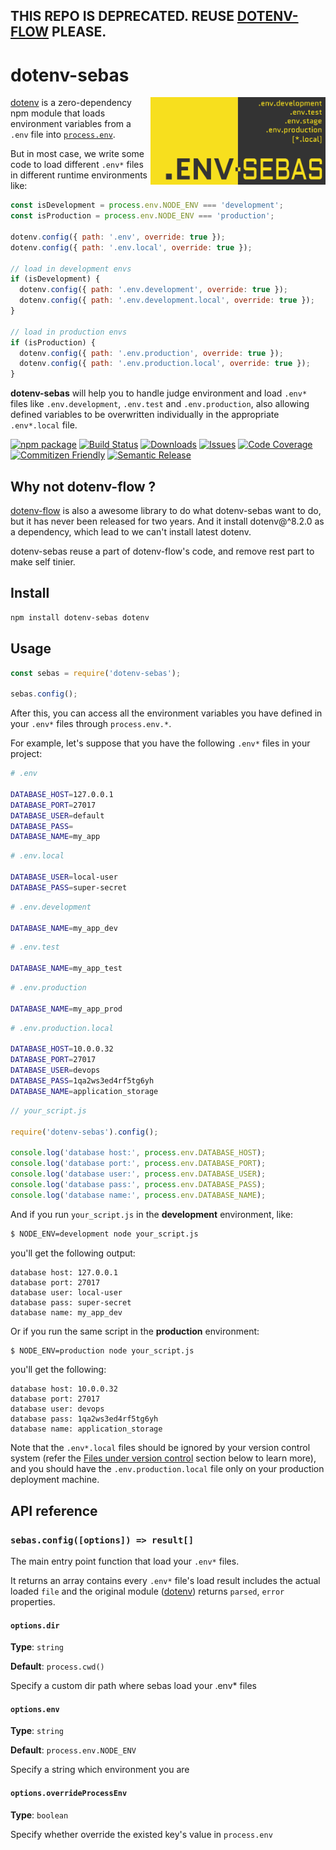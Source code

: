 ## THIS REPO IS DEPRECATED. REUSE [DOTENV-FLOW](https://github.com/kerimdzhanov/dotenv-flow) PLEASE.

# dotenv-sebas

<img src="https://raw.githubusercontent.com/kainstar/dotenv-sebas/master/logo.png" alt="dotenv-sebas" width="280" height="140" align="right" />

[dotenv](https://github.com/motdotla/dotenv) is a zero-dependency npm module that loads environment variables from a `.env` file into [`process.env`](https://nodejs.org/docs/latest/api/process.html#process_process_env).

But in most case, we write some code to load different `.env*` files in different runtime environments like:

```js
const isDevelopment = process.env.NODE_ENV === 'development';
const isProduction = process.env.NODE_ENV === 'production';

dotenv.config({ path: '.env', override: true });
dotenv.config({ path: '.env.local', override: true });

// load in development envs
if (isDevelopment) {
  dotenv.config({ path: '.env.development', override: true });
  dotenv.config({ path: '.env.development.local', override: true });
}

// load in production envs
if (isProduction) {
  dotenv.config({ path: '.env.production', override: true });
  dotenv.config({ path: '.env.production.local', override: true });
}
```

**dotenv-sebas** will help you to handle judge environment and load `.env*` files like `.env.development`, `.env.test` and `.env.production`, also allowing defined variables to be overwritten individually in the appropriate `.env*.local` file.

[![npm package][npm-img]][npm-url] [![Build Status][build-img]][build-url] [![Downloads][downloads-img]][downloads-url] [![Issues][issues-img]][issues-url] [![Code Coverage][codecov-img]][codecov-url] [![Commitizen Friendly][commitizen-img]][commitizen-url] [![Semantic Release][semantic-release-img]][semantic-release-url]

## Why not dotenv-flow ?

[dotenv-flow](https://github.com/kerimdzhanov/dotenv-flow) is also a awesome library to do what dotenv-sebas want to do, but it has never been released for two years. And it install dotenv@^8.2.0 as a dependency, which lead to we can't install latest dotenv.

dotenv-sebas reuse a part of dotenv-flow's code, and remove rest part to make self tinier.

## Install

```bash
npm install dotenv-sebas dotenv
```

## Usage

```js
const sebas = require('dotenv-sebas');

sebas.config();
```

After this, you can access all the environment variables you have defined in your `.env*` files through `process.env.*`.

For example, let's suppose that you have the following `.env*` files in your project:

```sh
# .env

DATABASE_HOST=127.0.0.1
DATABASE_PORT=27017
DATABASE_USER=default
DATABASE_PASS=
DATABASE_NAME=my_app
```

```sh
# .env.local

DATABASE_USER=local-user
DATABASE_PASS=super-secret
```

```sh
# .env.development

DATABASE_NAME=my_app_dev
```

```sh
# .env.test

DATABASE_NAME=my_app_test
```

```sh
# .env.production

DATABASE_NAME=my_app_prod
```

```sh
# .env.production.local

DATABASE_HOST=10.0.0.32
DATABASE_PORT=27017
DATABASE_USER=devops
DATABASE_PASS=1qa2ws3ed4rf5tg6yh
DATABASE_NAME=application_storage
```

```js
// your_script.js

require('dotenv-sebas').config();

console.log('database host:', process.env.DATABASE_HOST);
console.log('database port:', process.env.DATABASE_PORT);
console.log('database user:', process.env.DATABASE_USER);
console.log('database pass:', process.env.DATABASE_PASS);
console.log('database name:', process.env.DATABASE_NAME);
```

And if you run `your_script.js` in the **development** environment, like:

```sh
$ NODE_ENV=development node your_script.js
```

you'll get the following output:

```text
database host: 127.0.0.1
database port: 27017
database user: local-user
database pass: super-secret
database name: my_app_dev
```

Or if you run the same script in the **production** environment:

```sh
$ NODE_ENV=production node your_script.js
```

you'll get the following:

```text
database host: 10.0.0.32
database port: 27017
database user: devops
database pass: 1qa2ws3ed4rf5tg6yh
database name: application_storage
```

Note that the `.env*.local` files should be ignored by your version control system (refer the [Files under version control](#files-under-version-control) section below to learn more), and you should have the `.env.production.local` file only on your production deployment machine.

## API reference

### `sebas.config([options]) => result[]`

The main entry point function that load your `.env*` files.

It returns an array contains every `.env*` file's load result includes the actual loaded `file` and the original module ([dotenv](https://github.com/motdotla/dotenv)) returns `parsed`, `error` properties.

#### `options.dir`

**Type**: `string`

**Default**: `process.cwd()`

Specify a custom dir path where sebas load your .env\* files

#### `options.env`

**Type**: `string`

**Default**: `process.env.NODE_ENV`

Specify a string which environment you are

#### `options.overrideProcessEnv`

**Type**: `boolean`

Specify whether override the existed key's value in `process.env`

[build-img]: https://github.com/kainstar/dotenv-sebas/actions/workflows/release.yml/badge.svg
[build-url]: https://github.com/kainstar/dotenv-sebas/actions/workflows/release.yml
[downloads-img]: https://img.shields.io/npm/dt/dotenv-sebas
[downloads-url]: https://www.npmtrends.com/dotenv-sebas
[npm-img]: https://img.shields.io/npm/v/dotenv-sebas
[npm-url]: https://www.npmjs.com/package/dotenv-sebas
[issues-img]: https://img.shields.io/github/issues/kainstar/dotenv-sebas
[issues-url]: https://github.com/kainstar/dotenv-sebas/issues
[codecov-img]: https://codecov.io/gh/kainstar/dotenv-sebas/branch/main/graph/badge.svg
[codecov-url]: https://codecov.io/gh/kainstar/dotenv-sebas
[semantic-release-img]: https://img.shields.io/badge/%20%20%F0%9F%93%A6%F0%9F%9A%80-semantic--release-e10079.svg
[semantic-release-url]: https://github.com/semantic-release/semantic-release
[commitizen-img]: https://img.shields.io/badge/commitizen-friendly-brightgreen.svg
[commitizen-url]: http://commitizen.github.io/cz-cli/
